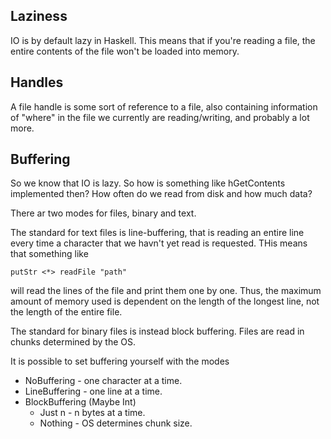 
## Laziness

IO is by default lazy in Haskell. This means that if you're reading a file, the entire contents of the file won't be loaded into memory.

## Handles

A file handle is some sort of reference to a file, also containing information of "where" in the file we currently are reading/writing, and probably a lot more.

## Buffering

So we know that IO is lazy. So how is something like hGetContents implemented then? How often do we read from disk and how much data?

There ar two modes for files, binary and text.

The standard for text files is line-buffering, that is reading an entire line every time a character that we havn't yet read is requested. THis means that something like

```putStr <*> readFile "path"```

will read the lines of the file and print them one by one. Thus, the maximum amount of memory used is dependent on the length of the longest line, not the length of the entire file.

The standard for binary files is instead block buffering. Files are read in chunks determined by the OS.

It is possible to set buffering yourself with the modes 

* NoBuffering - one character at a time.
* LineBuffering - one line at a time.
* BlockBuffering (Maybe Int)
	* Just n - n bytes at a time.
	* Nothing - OS determines chunk size.